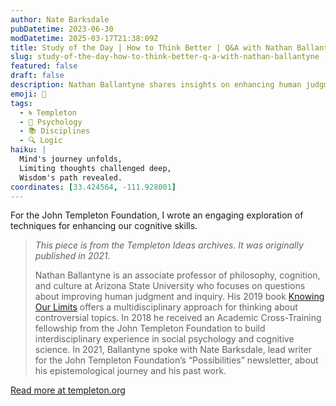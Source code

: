 ```yaml
---
author: Nate Barksdale
pubDatetime: 2023-06-30
modDatetime: 2025-03-17T21:38:09Z
title: Study of the Day | How to Think Better | Q&A with Nathan Ballantyne
slug: study-of-the-day-how-to-think-better-q-a-with-nathan-ballantyne
featured: false
draft: false
description: Nathan Ballantyne shares insights on enhancing human judgment and explores interdisciplinary methods in a thought-provoking Q&A.
emoji: 🤔
tags:
  - 🌀 Templeton
  - 🧠 Psychology
  - 📚 Disciplines
  - 🔍 Logic
haiku: |
  Mind's journey unfolds,  
  Limiting thoughts challenged deep,  
  Wisdom's path revealed.
coordinates: [33.424564, -111.928001]
---
```


For the John Templeton Foundation, I wrote an engaging exploration of techniques for enhancing our cognitive skills.

> *This piece is from the Templeton Ideas archives. It was originally published in 2021.*
>
> Nathan Ballantyne is an associate professor of philosophy, cognition, and culture at Arizona State University who focuses on questions about improving human judgment and inquiry. His 2019 book [Knowing Our Limits](https://global.oup.com/academic/product/knowing-our-limits-9780190847289?cc=us&lang=en&) offers a multidisciplinary approach for thinking about controversial topics. In 2018 he received an Academic Cross-Training fellowship from the John Templeton Foundation to build interdisciplinary experience in social psychology and cognitive science. In 2021, Ballantyne spoke with Nate Barksdale, lead writer for the John Templeton Foundation’s “Possibilities” newsletter, about his epistemological journey and his past work.

[Read more at templeton.org](https://www.templeton.org/news/how-to-think-better-qa-with-nathan-ballantyne)
